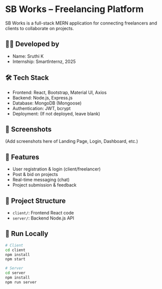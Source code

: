 # SB Works – Freelancing Platform

SB Works is a full-stack MERN application for connecting freelancers and clients to collaborate on projects.

## 👩‍💻 Developed by
- Name: Sruthi K
- Internship: SmartInternz, 2025

## 🛠️ Tech Stack
- Frontend: React, Bootstrap, Material UI, Axios
- Backend: Node.js, Express.js
- Database: MongoDB (Mongoose)
- Authentication: JWT, bcrypt
- Deployment: (If not deployed, leave blank)

## 📸 Screenshots
(Add screenshots here of Landing Page, Login, Dashboard, etc.)

## 📂 Features
- User registration & login (client/freelancer)
- Post & bid on projects
- Real-time messaging (chat)
- Project submission & feedback

## 🧠 Project Structure
- `client/`: Frontend React code
- `server/`: Backend Node.js API

## 🚀 Run Locally

```bash
# Client
cd client
npm install
npm start

# Server
cd server
npm install
npm run server

